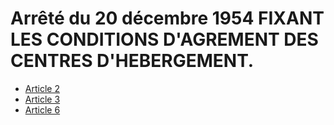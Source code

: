 # Arrêté du 20 décembre 1954 FIXANT LES CONDITIONS D'AGREMENT DES CENTRES D'HEBERGEMENT.

- [Article 2](article-2.md)
- [Article 3](article-3.md)
- [Article 6](article-6.md)
